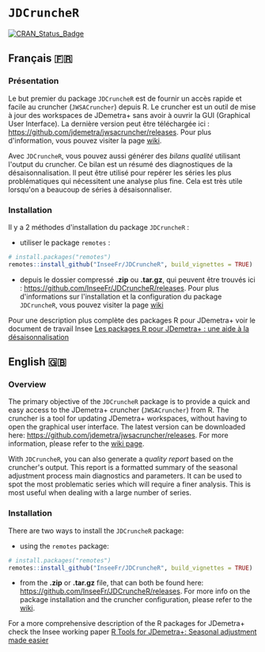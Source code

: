 
# `JDCruncheR`

[![CRAN\_Status\_Badge](http://www.r-pkg.org/badges/version/JDCruncheR)](https://cran.r-project.org/package=JDCruncheR)

## Français 🇫🇷

### Présentation

Le but premier du package `JDCruncheR` est de fournir un accès rapide et facile au cruncher (`JWSACruncher`) depuis R. Le cruncher est un outil de mise à jour des workspaces de JDemetra+ sans avoir à ouvrir la GUI (Graphical User Interface). La dernière version peut être téléchargée ici : https://github.com/jdemetra/jwsacruncher/releases. Pour plus d'information, vous pouvez visiter la page [wiki](https://github.com/jdemetra/jwsacruncher/wiki).

Avec `JDCruncheR`, vous pouvez aussi générer des *bilans qualité* utilisant l'output du cruncher. Ce bilan est un résumé des diagnostiques de la désaisonnalisation. Il peut être utilisé pour repérer les séries les plus problématiques qui nécessitent une analyse plus fine. Cela est très utile lorsqu'on a beaucoup de séries à désaisonnaliser.

### Installation

Il y a 2 méthodes d'installation du package `JDCruncheR` :
    
- utiliser le package `remotes` :
    
``` r
# install.packages("remotes")
remotes::install_github("InseeFr/JDCruncheR", build_vignettes = TRUE)
```

- depuis le dossier compressé **.zip** ou **.tar.gz**, qui peuvent être trouvés ici : https://github.com/InseeFr/JDCruncheR/releases. Pour plus d'informations sur l'installation et la configuration du package `JDCruncheR`, vous pouvez visiter la page [wiki](https://github.com/jdemetra/jwsacruncher/wiki)

Pour une description plus complète des packages R pour JDemetra+ voir le document de travail Insee [Les packages R pour JDemetra+ : une aide à la désaisonnalisation](https://www.insee.fr/fr/statistiques/5019786)

## English 🇬🇧

### Overview

The primary objective of the `JDCruncheR` package is to provide a quick
and easy access to the JDemetra+ cruncher (`JWSACruncher`) from R. The
cruncher is a tool for updating JDemetra+ workspaces, without having to
open the graphical user interface. The latest version can be downloaded here:
    <https://github.com/jdemetra/jwsacruncher/releases>. For more
information, please refer to the [wiki page](https://github.com/jdemetra/jwsacruncher/wiki).

With `JDCruncheR`, you can also generate a *quality report* based on the
cruncher's output. This report is a formatted summary of the seasonal adjustment process
main diagnostics and parameters. It can be used to spot the most problematic series which
will require a finer analysis. This is most useful when dealing with a large number of series.

### Installation

There are two ways to install the `JDCruncheR` package:
    
- using the `remotes` package:
    
``` r
# install.packages("remotes")
remotes::install_github("InseeFr/JDCruncheR", build_vignettes = TRUE)
```

- from the **.zip** or **.tar.gz** file, that can both be found here:
    <https://github.com/InseeFr/JDCruncheR/releases>. For more info on
the package installation and the cruncher configuration, please
refer to the [wiki](https://github.com/InseeFr/JDCruncheR/wiki).

For a more comprehensive description of the R packages for JDemetra+ check the Insee working paper [R Tools for JDemetra+: Seasonal adjustment made easier](https://www.insee.fr/en/statistiques/5019812)
